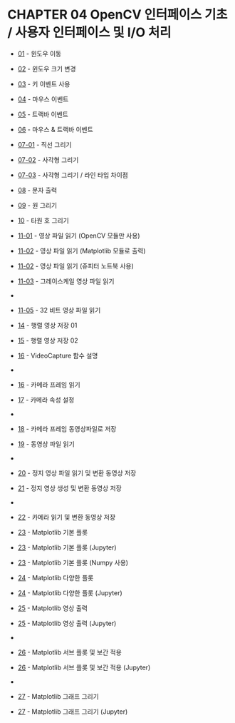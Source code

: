 # CHAPTER 04 OpenCV 인터페이스 기초 / 사용자 인터페이스 및 I/O 처리 

* [01](01_move_window.py) - 윈도우 이동
* [02](02_window_resize.py) - 윈도우 크기 변경

* [03](03_event_key.py) - 키 이벤트 사용 

* [04](04_event_mouse.py) - 마우스 이벤트 

* [05](05_event_trackbar.py) - 트랙바 이벤트
* [06](06_event_mouse_trackbar.py) - 마우스 & 트랙바 이벤트 

* [07-01](07_draw_line.py) - 직선 그리기
* [07-02](07_draw_rect.py) - 사각형 그리기
* [07-03](07_draw_rect_line_type.py) - 사각형 그리기 / 라인 타입 차이점

* [08](08_put_text.py) - 문자 출력
* [09](09_draw_circle.py) - 원 그리기
* [10](10_draw_ellipse.py) - 타원 호 그리기

* [11-01](11_read_image_01_cv.py) - 영상 파일 읽기 (OpenCV 모듈만 사용)
* [11-02](11_read_image_02_plt.py) - 영상 파일 읽기 (Matplotlib 모듈로 출력)
* [11-02](11_read_image_02_plt.ipynb) - 영상 파일 읽기 (쥬피터 노트북 사용)
* [11-03](11_read_image_03_grayscale.py) - 그레이스케일 영상 파일 읽기
* 
* [11-05](13_read_image_05_32bit_image.py) - 32 비트 영상 파일 읽기
  
* [14](14_write_image_01.py) - 행렬 영상 저장 01
* [15](15_write_image_02.py) - 행렬 영상 저장 02

* [16](16_info_VideoCapture.ipynb) - VideoCapture 함수 설명
* 
* [16](16_read_camera.py)     - 카메라 프레임 읽기
* [17](17_set_camera_atty.py) - 카메라 속성 설정
* 
* [18](18_write_camera_frame.py) - 카메라 프레임 동영상파일로 저장
* [19](19_read_video_file.py)    - 동영상 파일 읽기
* 
* [20](20_read_write_video_file.py)    - 정지 영상 파일 읽기 및 변환 동영상 저장
* [21](21_create_image_write_video.py) - 정지 영상 생성 및 변환 동영상 저장
* 
* [22](22_read_camera_write_video.py)  - 카메라 읽기 및 변환 동영상 저장  

* [23](23_matplatlib_basic_plot.py)       - Matplotlib 기본 플롯
* [23](23_matplatlib_basic_plot.ipynb)    - Matplotlib 기본 플롯 (Jupyter)
* [23](23_matplatlib_basic_plot_np.py)    - Matplotlib 기본 플롯 (Numpy 사용)

* [24](24_matplatlib_sub_plot.py)         - Matplotlib 다양한 플롯
* [24](24_matplatlib_sub_plot.ipynb)      - Matplotlib 다양한 플롯 (Jupyter)
  
* [25](25_matplatlib_imshow.py)           - Matplotlib 영상 출력
* [25](25_matplatlib_imshow.ipynb)        - Matplotlib 영상 출력 (Jupyter)
* 
* [26](26_matplotlib_interplation.py)     - Matplotlib 서브 플롯 및 보간 적용
* [26](26_matplotlib_interplation.ipynb)  - Matplotlib 서브 플롯 및 보간 적용 (Jupyter)
* 
* [27](27_matplotlib_np_plot.py)          - Matplotlib 그래프 그리기
* [27](27_matplotlib_np_plot.ipynb)       - Matplotlib 그래프 그리기 (Jupyter)
 